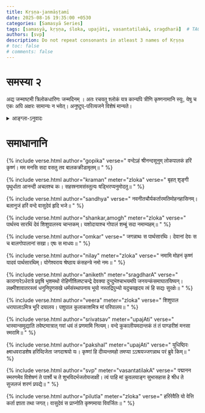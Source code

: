 ```yaml
---
title: Kṛṣṇa-janmāṣṭamī
date: 2025-08-16 19:35:00 +0530
categories: [Samasyā Series]
tags: [samasyā, kṛṣṇa, śloka, upajāti, vasantatilakā, sragdharā]  # TAG names should always be lowercase
authors: [svp]
description: Do not repeat consonants in atleast 3 names of Kṛṣṇa
# toc: false
# comments: false
---
```


# समस्या २

अद्य जन्माष्टमी त्रिलोकधारिणः जन्मदिनम् । अतः रचयतु श्लोकं यत्र कान्यपि त्रीणि कृष्णनामानि स्युः, येषु च एकः अपि अक्षरः सामान्यः न भवेत्। अनुष्टुप्-परित्यजने विशेषं मान्यते।


<details>
  <summary>आङ्ग्ला-ऽनुवादः</summary>
<div markdown="1">

# Challenge 2

Today is Janmāṣṭamī, the birthday of the one who sustains the three worlds. Hence, compose a verse consisting of atleast 3 names of Lord Kṛṣṇa such that none of the words have any letter in common with each of the others. 

For eg:, माधव and यादव cannot be used together since ‘व्’ repeats. The same holds for मुरारि and जनार्दन (notice that ‘र्’ repeats) as well as अच्युत and अनन्त. However, कृष्ण, वासुदेव and श्रीशः can be used together since they have no letter in common. 

Clarification: Repeating letters due to vibhakti forms are allowed- for eg:, कृष्णम् and माधवम् is allowed (the ending म् is allowed). Similarly, repeating parts of the forms due to pratyaya are also allowed. 

_Note: Brownie points will be given to those who attempt meters other than Anuṣṭup._

</div>
</details>

# समाधानानि


{% include verse.html
   author="gopika"
   verse="
वन्देऽहं श्रीनन्दसूनुम् लोकपालकं हरिं कृष्णं। 
मम मनसि सदा वसतु तव बालकक्रीडामृतम्॥
   "
%}

{% include verse.html
   author="kraman"
   meter="zloka"
   verse="
बृहत् शृङ्गी पृथुर्धाता आनन्दी अचलश्च कः।
सहस्रनामसंस्तुत्यः षड्भिरप्यनुमोदतु॥
   "
%}

{% include verse.html
   author="sandhya"
   verse="
नवनीतचौर्यकर्तारमतिमोहनहासिनम्।
बलानुजं हरिं वन्दे वासुदेवं हृदि भजे॥
   "
%}

{% include verse.html
   author="shankar,amogh"
   meter="zloka"
   verse="
पार्थस्य सारथिं देवं शिशुपालस्य चान्तकम्।
यशोदायाश्च गोपालं शम्बुं सदा नमाम्यहम्॥
   "
%}

{% include verse.html
   author="omkar"
   verse="
जगन्नाथः स पार्थसारथिः।
देवानां देवः स च बालगोपालानां सखा।
एषः स माधवः॥
   "
%}

{% include verse.html
   author="nilay"
   meter="zloka"
   verse="
नमामि मोहनं कृष्णं यादवं पार्थसारथिम्।
योगेश्वराय श्रेष्ठाय कंसहन्त्रे नमो नमः॥
   "
%}

{% include verse.html
   author="aniketh"
   meter="sragdharA"
   verse="
कारागारेऽर्धरात्रे प्रवृषि भृशमथो रोहिणीश्लिष्टचन्द्रे
देवक्या दुन्दुभेश्चाभयमपि जनयन्कंसमाघातयिष्यन्।
लक्ष्मीशावातरस्त्वं धनुनिपुणसखे धर्मसंस्थापनाय
भूयो नस्तद्रिपुभ्यो यदुचयहृदय त्वं हि सद्यः सुरक्षेः॥
   "
%}

{% include verse.html
   author="veera"
   meter="zloka"
   verse="
शिशुपाल धरापालाऽमित्र भूरि दयालय।
पशुपाल कुलाकाशमित्र मां परिपालय॥
   "
%}

{% include verse.html
   author="srivatsav"
   meter="upajAti"
   verse="
भास्वान्समुद्याति तवेष्टमात्रात् गवां धवं तं प्रणमामि नित्यम्।
वन्दे कुकालीयमदान्तकं तं तं पाण्डरीशं मनसा स्मरामि॥
   "
%}

{% include verse.html
   author="pakshal"
   meter="upajAti"
   verse="
युधिष्ठिरः क्ष्माधवराडशेष
हरिव्दिजेता जगदाश्रयो यः।
कृष्णां हि दीव्यन्तमहो तमप्या
ऽऽश्रयज्जगन्नाथ परं ब्रुवे किम्॥
   "
%}

{% include verse.html
   author="svp"
   meter="vasantatilakA"
   verse="
पद्मानन स्मरणमेव विशेषणं ते
पार्श्वे च ते शुभविदर्भजतोयजाक्षी।
त्वं पाहि मां कुवलयाङ्ग सुभासहास
हे श्रीध ते सुजलजं शरणं प्रपद्ये॥
   "
%}

{% include verse.html
   author="pilutla"
   meter="zloka"
   verse="
हरिरेवैति यो वेत्ति कर्ता ज्ञाता तथा जगत्।
वासुदेवं स प्राप्नोति कृष्णमाया विवर्जितः॥
   "
%}